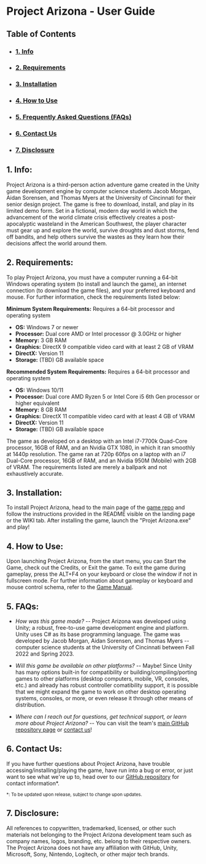 # Project Arizona - User Guide

## Table of Contents
- ### [1. Info](#info)
- ### [2. Requirements](#requirements)
- ### [3. Installation](#installation)
- ### [4. How to Use](#howtouse)
- ### [5. Frequently Asked Questions (FAQs)](#faqs)
- ### [6. Contact Us](#contactus)
- ### [7. Disclosure](#disclosure)

## 1. Info: <a name="info"></a>
Project Arizona is a third-person action adventure game created in the Unity game development engine by computer science students Jacob Morgan, Aidan Sorensen, and Thomas Myers at the University of Cincinnati for their senior design project. The game is free to download, install, and play in its limited demo form. Set in a fictional, modern day world in which the advancement of the world climate crisis effectively creates a post-apocalyptic wasteland in the American Southwest, the player character must gear up and explore the world, survive droughts and dust storms, fend off bandits, and help others survive the wastes as they learn how their decisions affect the world around them.

## 2. Requirements: <a name="requirements"></a>
To play Project Arizona, you must have a computer running a 64-bit Windows operating system (to install and launch the game), an internet connection (to download the game files), and your preferred keyboard and mouse. For further information, check the requirements listed below:

**Minimum System Requirements:**  Requires a 64-bit processor and operating system
-   **OS:**  Windows 7 or newer
-   **Processor:**  Dual core AMD or Intel processor @ 3.0GHz or higher
-   **Memory:**  3 GB RAM
-   **Graphics:**  DirectX 9 compatible video card with at least 2 GB of VRAM
-   **DirectX:**  Version 11
-   **Storage:**  (TBD) GB available space

**Recommended System Requirements:**  Requires a 64-bit processor and operating system
-   **OS:**  Windows 10/11
-   **Processor:**  Dual core AMD Ryzen 5 or Intel Core i5 6th Gen processor or higher equivalent
-   **Memory:**  8 GB RAM 
-   **Graphics:**  DirectX 11 compatible video card with at least 4 GB of VRAM
-   **DirectX:**  Version 11
-   **Storage:**  (TBD) GB available space

The game as developed on a desktop with an Intel i7-7700k Quad-Core processor, 16GB of RAM, and an Nvidia GTX 1080, in which it ran smoothly at 1440p resolution.
The game ran at 720p 60fps on a laptop with an i7 Dual-Core processor, 16GB of RAM, and an Nvidia 950M (Mobile) with 2GB of VRAM.
The requirements listed are merely a ballpark and not exhaustively accurate.

## 3. Installation:  <a name="installation"></a>
To install Project Arizona, head to the main page of the [game repo](https://github.com/Jmorgan97/Project-Arizona) and follow the instructions provided in the README visible on the landing page or the WIKI tab. After installing the game, launch the "Projet Arizona.exe" and play!

## 4. How to Use:  <a name="howtouse"></a>
Upon launching Project Arizona, from the start menu, you can Start the Game, check out the Credits, or Exit the game. To exit the game during gameplay, press the ALT+F4 on your keyboard or close the window if not in fullscreen mode. For further information about gameplay or keyboard and mouse control schema, refer to the [Game Manual](https://github.com/Jmorgan97/QWERTY-Committee/blob/main/User%20Docs/Game_Manual.md).

## 5. FAQs: <a name="faqs"></a>
- *How was this game made?*
-- Project Arizona was developed using Unity; a robust, free-to-use game development engine and platform. Unity uses C# as its base programming language. The game was developed by Jacob Morgan, Aidan Sorensen, and Thomas Myers -- computer science students at the University of Cincinnati between Fall 2022 and Spring 2023.

- *Will this game be available on other platforms?*
-- Maybe! Since Unity has many options built-in for compatibility or building/compiling/porting games to other platforms (desktop computers, mobile, VR, consoles, etc.) and already has robust controller comatibility support, it is possible that we might expand the game to work on other desktop operating systems, consoles, or more, or even release it through other means of distribution.

- *Where can I reach out for questions, get technical support, or learn more about Project Arizona?*
-- You can visit the team's [main GitHub repository page](https://github.com/Jmorgan97/QWERTY-Committee) or [contact us](https://github.com/Jmorgan97/QWERTY-Committee/blob/main/User%20Docs/User_Guide.md#contactus)!

## 6. Contact Us: <a name="contactus"></a>
If you have further questions about Project Arizona, have trouble accessing/installing/playing the game, have run into a bug or error, or just want to see what we're up to, head over to our [GitHub repository](https://github.com/Jmorgan97/QWERTY-Committee) for contact information*.

<sub>*: To be updated upon release, subject to change upon updates.</sub>

## 7. Disclosure: <a name="disclosure"></a>
All references to copywritten, trademarked, licensed, or other such materials not belonging to the Project Arizona development team such as company names, logos, branding, etc. belong to their respective owners. The Project Arizona does not have any affiliation with GitHub, Unity, Microsoft, Sony, Nintendo, Logitech, or other major tech brands.
